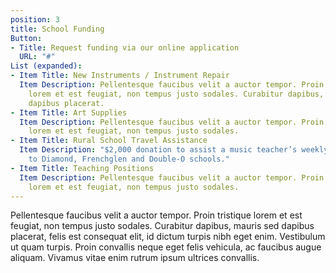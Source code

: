 ```yaml
---
position: 3
title: School Funding
Button:
- Title: Request funding via our online application
  URL: "#"
List (expanded):
- Item Title: New Instruments / Instrument Repair
  Item Description: Pellentesque faucibus velit a auctor tempor. Proin tristique
    lorem et est feugiat, non tempus justo sodales. Curabitur dapibus, mauris sed
    dapibus placerat.
- Item Title: Art Supplies
  Item Description: Pellentesque faucibus velit a auctor tempor. Proin tristique
    lorem et est feugiat, non tempus justo sodales.
- Item Title: Rural School Travel Assistance
  Item Description: "$2,000 donation to assist a music teacher’s weekly travel expenses
    to Diamond, Frenchglen and Double-O schools."
- Item Title: Teaching Positions
  Item Description: Pellentesque faucibus velit a auctor tempor. Proin tristique
    lorem et est feugiat, non tempus justo sodales.
---
```


Pellentesque faucibus velit a auctor tempor. Proin tristique lorem
et est feugiat, non tempus justo sodales. Curabitur dapibus, mauris sed dapibus
placerat, felis est consequat elit, id dictum turpis nibh eget enim. Vestibulum
ut quam turpis. Proin convallis neque eget felis vehicula, ac faucibus augue aliquam.
Vivamus vitae enim rutrum ipsum ultrices convallis.
